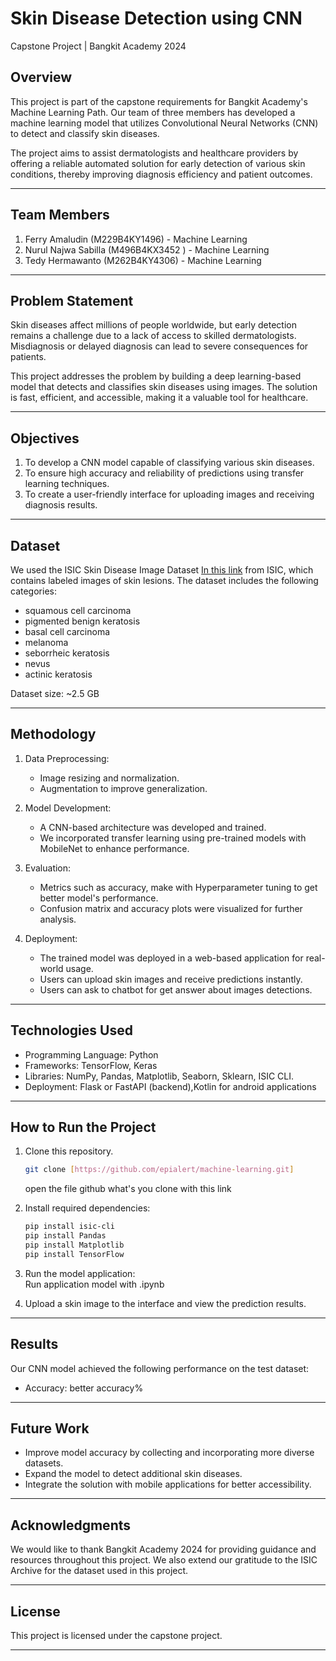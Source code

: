 # Skin Disease Detection using CNN
Capstone Project | Bangkit Academy 2024  

## Overview
This project is part of the capstone requirements for Bangkit Academy's Machine Learning Path. Our team of three members has developed a machine learning model that utilizes Convolutional Neural Networks (CNN) to detect and classify skin diseases.  

The project aims to assist dermatologists and healthcare providers by offering a reliable automated solution for early detection of various skin conditions, thereby improving diagnosis efficiency and patient outcomes.  

---

## Team Members
1. Ferry Amaludin (M229B4KY1496) - Machine Learning
2. Nurul Najwa Sabilla (M496B4KX3452 ) -  Machine Learning
3. Tedy Hermawanto (M262B4KY4306) - Machine Learning 

---

## Problem Statement
Skin diseases affect millions of people worldwide, but early detection remains a challenge due to a lack of access to skilled dermatologists. Misdiagnosis or delayed diagnosis can lead to severe consequences for patients.  

This project addresses the problem by building a deep learning-based model that detects and classifies skin diseases using images. The solution is fast, efficient, and accessible, making it a valuable tool for healthcare.  

---

## Objectives
1. To develop a CNN model capable of classifying various skin diseases.  
2. To ensure high accuracy and reliability of predictions using transfer learning techniques.  
3. To create a user-friendly interface for uploading images and receiving diagnosis results.  

---

## Dataset
We used the ISIC Skin Disease Image Dataset [In this link](https://api.isic-archive.com/collections/65/) from ISIC, which contains labeled images of skin lesions. The dataset includes the following categories:  
- squamous cell carcinoma
- pigmented benign keratosis
- basal cell carcinoma
- melanoma
- seborrheic keratosis
- nevus
- actinic keratosis

Dataset size: ~2.5 GB  

---

## Methodology
1. Data Preprocessing:  
   - Image resizing and normalization.  
   - Augmentation to improve generalization.  

2. Model Development:  
   - A CNN-based architecture was developed and trained.  
   - We incorporated transfer learning using pre-trained models with MobileNet to enhance performance.  

3. Evaluation:  
   - Metrics such as accuracy, make with Hyperparameter tuning to get better model's performance.  
   - Confusion matrix and accuracy plots were visualized for further analysis.  

4. Deployment:  
   - The trained model was deployed in a web-based application for real-world usage.  
   - Users can upload skin images and receive predictions instantly.
   - Users can ask to chatbot for get answer about images detections.

---

## Technologies Used
- Programming Language: Python  
- Frameworks: TensorFlow, Keras  
- Libraries: NumPy, Pandas, Matplotlib, Seaborn, Sklearn, ISIC CLI.
- Deployment: Flask or FastAPI (backend),Kotlin for android applications

---

## How to Run the Project
1. Clone this repository.  
   ```bash
   git clone [https://github.com/epialert/machine-learning.git]
   ```  
   open the file github what's you clone with this link
2. Install required dependencies:  
   ```bash
   pip install isic-cli
   pip install Pandas
   pip install Matplotlib
   pip install TensorFlow
   ```  
3. Run the model application:  
   Run application model with .ipynb

4. Upload a skin image to the interface and view the prediction results.  

---

## Results
Our CNN model achieved the following performance on the test dataset:  
- Accuracy: better accuracy%

---

## Future Work
- Improve model accuracy by collecting and incorporating more diverse datasets.  
- Expand the model to detect additional skin diseases.  
- Integrate the solution with mobile applications for better accessibility.  

---

## Acknowledgments
We would like to thank Bangkit Academy 2024 for providing guidance and resources throughout this project. We also extend our gratitude to the ISIC Archive for the dataset used in this project.  

---

## License
This project is licensed under the capstone project.  

---
